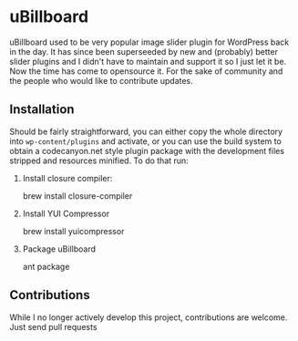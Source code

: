 # uBillboard

uBillboard used to be very popular image slider plugin for WordPress back in the day. It has since been superseeded by new and (probably) better slider plugins and I didn't have to maintain and support it so I just let it be. Now the time has come to opensource it. For the sake of community and the people who would like to contribute updates.

## Installation

Should be fairly straightforward, you can either copy the whole directory into `wp-content/plugins` and activate, or you can use the build system to obtain a codecanyon.net style plugin package with the development files stripped and resources minified. To do that run:

1. Install closure compiler:

    brew install closure-compiler

2. Install YUI Compressor

    brew install yuicompressor

3. Package uBillboard

    ant package

## Contributions

While I no longer actively develop this project, contributions are welcome. Just send pull requests

